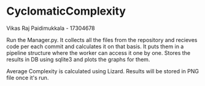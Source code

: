 # CyclomaticComplexity

Vikas Raj Paidimukkala - 17304678

Run the Manager.py. It collects all the files from the repository and recieves code per each commit and calculates it on that basis. It puts them in a pipeline structure where the worker can access it one by one. Stores the results in DB using sqlite3 and plots the graphs for them.

Average Complexity is calculated using Lizard. Results will be stored in PNG file once it's run.
